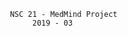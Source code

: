 
                                           NSC 21 - MedMind Project
                                                2019 - 03
